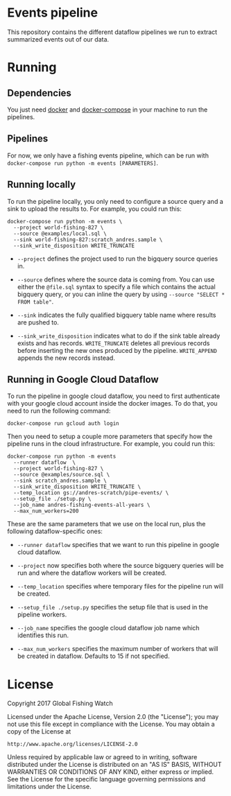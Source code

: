 # Events pipeline

This repository contains the different dataflow pipelines we run to extract
summarized events out of our data.

# Running

## Dependencies

You just need [docker](https://www.docker.com/) and
[docker-compose](https://docs.docker.com/compose/) in your machine to run the
pipelines.

## Pipelines

For now, we only have a fishing events pipeline, which can be run with
`docker-compose run python -m events [PARAMETERS]`.

## Running locally

To run the pipeline locally, you only need to configure a source query and a
sink to upload the results to. For example, you could run this:

```
docker-compose run python -m events \
  --project world-fishing-827 \
  --source @examples/local.sql \
  --sink world-fishing-827:scratch_andres.sample \
  --sink_write_disposition WRITE_TRUNCATE
```

* `--project` defines the project used to run the bigquery
  source queries in.

* `--source` defines where the source data is coming from. You can use either
  the `@file.sql` syntax to specify a file which contains the actual bigquery
query, or you can inline the query by using `--source "SELECT * FROM table"`.

* `--sink` indicates the fully qualified bigquery table name where results are
  pushed to.

* `--sink_write_disposition` indicates what to do if the sink table already
  exists and has records. `WRITE_TRUNCATE` deletes all previous records before
inserting the new ones produced by the pipeline. `WRITE_APPEND` appends the new
records instead.

## Running in Google Cloud Dataflow

To run the pipeline in google cloud dataflow, you need to first authenticate
with your google cloud account inside the docker images. To do that, you need
to run the following command:

```
docker-compose run gcloud auth login
```

Then you need to setup a couple more parameters that specify how the pipeline
runs in the cloud infrastructure. For example, you could run this:

```
docker-compose run python -m events
  --runner dataflow  \
  --project world-fishing-827 \
  --source @examples/source.sql \
  --sink scratch_andres.sample \
  --sink_write_disposition WRITE_TRUNCATE \
  --temp_location gs://andres-scratch/pipe-events/ \
  --setup_file ./setup.py \
  --job_name andres-fishing-events-all-years \
  --max_num_workers=200
```

These are the same parameters that we use on the local run, plus the following
dataflow-specific ones:

* `--runner dataflow` specifies that we want to run this pipeline in google
  cloud dataflow.

* `--project` now specifies both where the source bigquery queries will be run
  and where the dataflow workers will be created.

* `--temp_location` specifies where temporary files for the pipeline run will
  be created.

* `--setup_file ./setup.py` specifies the setup file that is used in the
  pipeline workers.

* `--job_name` specifies the google cloud dataflow job name which identifies
  this run.

* `--max_num_workers` specifies the maximum number of workers that will be
  created in dataflow. Defaults to 15 if not specified.

# License

Copyright 2017 Global Fishing Watch

Licensed under the Apache License, Version 2.0 (the "License");
you may not use this file except in compliance with the License.
You may obtain a copy of the License at

    http://www.apache.org/licenses/LICENSE-2.0

Unless required by applicable law or agreed to in writing, software
distributed under the License is distributed on an "AS IS" BASIS,
WITHOUT WARRANTIES OR CONDITIONS OF ANY KIND, either express or implied.
See the License for the specific language governing permissions and
limitations under the License.
